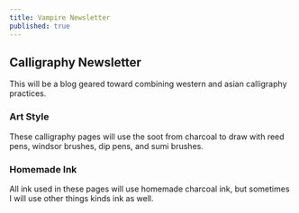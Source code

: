 ```yaml
---
title: Vampire Newsletter
published: true
---
```

## Calligraphy Newsletter
This will be a blog geared toward combining western and asian calligraphy practices.

### Art Style
These calligraphy pages will use the soot from charcoal to draw with reed pens, windsor brushes, dip pens, and sumi brushes.

### Homemade Ink
All ink used in these pages will use homemade charcoal ink, but sometimes I will use other things kinds ink as well.
